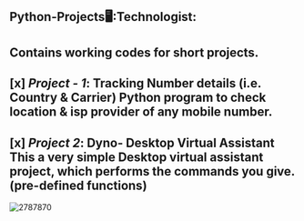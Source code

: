 **Python-Projects**:desktop_computer::Technologist:
-----------------------------------------------------------------------------------------------------------------------------------------------------------------------------------
Contains working codes for short projects.
-----------------------------------------------------------------------------------------------------------------------------------------------------------------------------------
[x] *Project - 1*: Tracking Number details (i.e. Country & Carrier)
Python program to check location & isp provider of any mobile number.
-----------------------------------------------------------------------------------------------------------------------------------------------------------------------------------
[x] *Project 2*: Dyno- Desktop Virtual Assistant
This a very simple Desktop virtual assistant project, which performs the commands you give. (pre-defined functions)
-----------------------------------------------------------------------------------------------------------------------------------------------------------------------------------
![2787870](https://user-images.githubusercontent.com/81849824/118807011-67888380-b8c5-11eb-83f3-2d125d0ad963.jpg)

